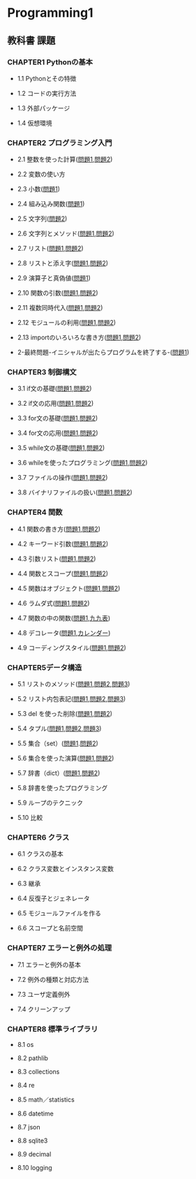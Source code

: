 # Programming1

## 教科書 課題

### CHAPTER1 Pythonの基本

* 1.1 Pythonとその特徴

* 1.2 コードの実行方法

* 1.3 外部パッケージ

* 1.4 仮想環境

### CHAPTER2 プログラミング入門
* 2.1 整数を使った計算([問題1](CHAPTER02/Q2_1_1.py),[問題2](CHAPTER02/Q2_1_2.py))
* 2.2 変数の使い方

* 2.3 小数([問題1](./CHAPTER02/Q2_3_1.py))

* 2.4 組み込み関数([問題1](./CHAPTER02/Q2_4_1.py))

* 2.5 文字列([問題2](./CHAPTER02/Q2_5_2.py))

* 2.6 文字列とメソッド([問題1](./CHAPTER02/Q2_6_1.py),[問題2](./CHAPTER02/Q2_6_2.py))

* 2.7 リスト([問題1](./CHAPTER02/Q2_7_1.py),[問題2](./CHAPTER02/Q2_7_2.py))

* 2.8 リストと添え字([問題1](./CHAPTER02/Q2_8_1.py),[問題2](./CHAPTER02/Q2_8_2.py))

* 2.9 演算子と真偽値([問題1](./CHAPTER02/Q2_9_1.py))

* 2.10 関数の引数([問題1](./CHAPTER02/Q2_10_1.py),[問題2](./CHAPTER02/Q2_10_2.py))

* 2.11 複数同時代入([問題1](./CHAPTER02/Q2_11_1.py),[問題2](./CHAPTER02/Q2_11_2.py))

* 2.12 モジュールの利用([問題1](./CHAPTER02/Q2_12_1.py),[問題2](./CHAPTER02/Q2_12_2.py))

* 2.13 importのいろいろな書き方([問題1](./CHAPTER02/Q2_13_1.py),[問題2](./CHAPTER02/Q2_13_2.py))

* 2-最終問題-イニシャルが出たらプログラムを終了する-([問題1](./CHAPTER02/Q2_last.py))

### CHAPTER3 制御構文

* 3.1 if文の基礎([問題1](./CHAPTER03/Q3_1_1.py),[問題2](./CHAPTER03/Q3_1_2.py))

* 3.2 if文の応用([問題1](./CHAPTER03/Q3_2_1.py),[問題2](./CHAPTER03/Q3_2_2.py))

* 3.3 for文の基礎([問題1](./CHAPTER03/Q3_3_1.py),[問題2](./CHAPTER03/Q3_3_2.py))

* 3.4 for文の応用([問題1](./CHAPTER03/Q3_4_1.py),[問題2](./CHAPTER03/Q3_4_2.py))

* 3.5 while文の基礎([問題1](./CHAPTER03/Q3_5_1.py),[問題2](./CHAPTER03/Q3_5_2.py))

* 3.6 whileを使ったプログラミング([問題1](./CHAPTER03/Q3_6_1.py),[問題2](./CHAPTER03/Q3_6_2.py))

* 3.7 ファイルの操作([問題1](./CHAPTER03/Q3_7/Q3_7_1.py),[問題2](./CHAPTER03/Q3_7/Q3_7_2.py))

* 3.8 バイナリファイルの扱い([問題1](./CHAPTER03/Q3_8/Q3_8_1.py),[問題2](./CHAPTER03/Q3_8/Q3_8_2.py))

### CHAPTER4 関数

* 4.1 関数の書き方([問題1](./CHAPTER04/Q4_1_1.py),[問題2](./CHAPTER04/Q4_1_2.py))

* 4.2 キーワード引数([問題1](./CHAPTER04/Q4_2_1.py),[問題2](./CHAPTER04/Q4_2_2.py))

* 4.3 引数リスト([問題1](./CHAPTER04/Q4_3_1.py),[問題2](./CHAPTER04/Q4_3_2.py))

* 4.4 関数とスコープ([問題1](./CHAPTER04/Q4_4_1.py),[問題2](./CHAPTER04/Q4_4_2.py))

* 4.5 関数はオブジェクト([問題1](./CHAPTER04/Q4_5_1.py),[問題2](./CHAPTER04/Q4_5_2.py))

* 4.6 ラムダ式([問題1](./CHAPTER04/Q4_6_1.py),[問題2](./CHAPTER04/Q4_6_2.py))

* 4.7 関数の中の関数([問題1](./CHAPTER04/Q4_7_1.py),[九九表](./CHAPTER04/kuku.py))

* 4.8 デコレータ([問題1](./CHAPTER04/Q4_8_1.py),[カレンダー](./CHAPTER04/oo.py))

* 4.9 コーディングスタイル([問題1](./CHAPTER04/Q4_9_1.py),[問題2](./CHAPTER04/Q4_9_2.py))

### CHAPTER5データ構造

* 5.1 リストのメソッド([問題1](./CHAPTER05/Q5_1_1.py),[問題2](./CHAPTER05/Q5_1_2.py),[問題3](./CHAPTER05/Q5_1_3.py))

* 5.2 リスト内包表記([問題1](./CHAPTER05/Q5_2_1.py),[問題2](./CHAPTER05/Q5_2_2.py),[問題3](./CHAPTER05/Q5_2_3.py))

* 5.3 del を使った削除([問題1](./CHAPTER05/Q5_3_1.py),[問題2](./CHAPTER05/Q5_3_2.py))


* 5.4 タプル([問題1](./CHAPTER05/Q5_4_1.py),[問題2](./CHAPTER05/Q5_4_2.py),[問題3](./CHAPTER05/Q5_4_3.py))

* 5.5 集合（set）([問題1](./CHAPTER05/Q5_5_1.py).[問題2](./CHAPTER05/Q5_5_2.py))

* 5.6 集合を使った演算([問題1](./CHAPTER05/Q5_6_1.py),[問題2](./CHAPTER05/Q5_6_2.py))

* 5.7 辞書（dict）([問題1](./CHAPTER05/Q5_7_1.py),[問題2](./CHAPTER05/Q5_7_2.py))

* 5.8 辞書を使ったプログラミング

* 5.9 ループのテクニック

* 5.10 比較

### CHAPTER6 クラス

* 6.1 クラスの基本

* 6.2 クラス変数とインスタンス変数

* 6.3 継承

* 6.4 反復子とジェネレータ

* 6.5 モジュールファイルを作る

* 6.6 スコープと名前空間

### CHAPTER7 エラーと例外の処理

* 7.1 エラーと例外の基本

* 7.2 例外の種類と対応方法

* 7.3 ユーザ定義例外

* 7.4 クリーンアップ

### CHAPTER8 標準ライブラリ

* 8.1 os

* 8.2 pathlib

* 8.3 collections

* 8.4 re

* 8.5 math／statistics

* 8.6 datetime

* 8.7 json

* 8.8 sqlite3

* 8.9 decimal

* 8.10 logging
